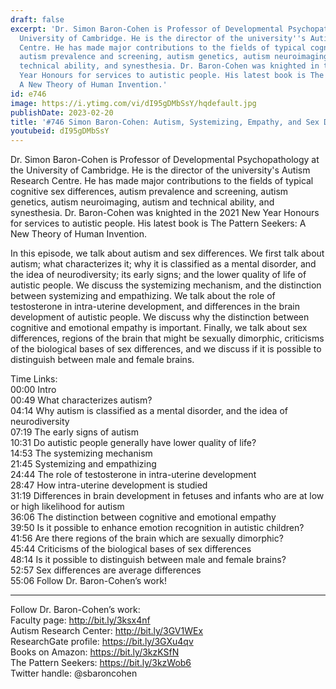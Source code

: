 ```yaml
---
draft: false
excerpt: 'Dr. Simon Baron-Cohen is Professor of Developmental Psychopathology at the
  University of Cambridge. He is the director of the university''s Autism Research
  Centre. He has made major contributions to the fields of typical cognitive sex differences,
  autism prevalence and screening, autism genetics, autism neuroimaging, autism and
  technical ability, and synesthesia. Dr. Baron-Cohen was knighted in the 2021 New
  Year Honours for services to autistic people. His latest book is The Pattern Seekers:
  A New Theory of Human Invention.'
id: e746
image: https://i.ytimg.com/vi/dI95gDMbSsY/hqdefault.jpg
publishDate: 2023-02-20
title: '#746 Simon Baron-Cohen: Autism, Systemizing, Empathy, and Sex Differences'
youtubeid: dI95gDMbSsY
---
```

Dr. Simon Baron-Cohen is Professor of Developmental Psychopathology at the University of Cambridge. He is the director of the university's Autism Research Centre. He has made major contributions to the fields of typical cognitive sex differences, autism prevalence and screening, autism genetics, autism neuroimaging, autism and technical ability, and synesthesia. Dr. Baron-Cohen was knighted in the 2021 New Year Honours for services to autistic people. His latest book is The Pattern Seekers: A New Theory of Human Invention.

In this episode, we talk about autism and sex differences. We first talk about autism; what characterizes it; why it is classified as a mental disorder, and the idea of neurodiversity; its early signs; and the lower quality of life of autistic people. We discuss the systemizing mechanism, and the distinction between systemizing and empathizing. We talk about the role of testosterone in intra-uterine development, and differences in the brain development of autistic people.  We discuss why the distinction between cognitive and emotional empathy is important. Finally, we talk about sex differences, regions of the brain that might be sexually dimorphic, criticisms of the biological bases of sex differences, and we discuss if it is possible to distinguish between male and female brains.

Time Links:  
00:00 Intro  
00:49  What characterizes autism?  
04:14  Why autism is classified as a mental disorder, and the idea of neurodiversity  
07:19  The early signs of autism  
10:31  Do autistic people generally have lower quality of life?  
14:53  The systemizing mechanism  
21:45  Systemizing and empathizing  
24:44  The role of testosterone in intra-uterine development  
28:47  How intra-uterine development is studied  
31:19  Differences in brain development in fetuses and infants who are at low or high likelihood for autism  
36:06  The distinction between cognitive and emotional empathy  
39:50  Is it possible to enhance emotion recognition in autistic children?  
41:56  Are there regions of the brain which are sexually dimorphic?  
45:44  Criticisms of the biological bases of sex differences  
48:14  Is it possible to distinguish between male and female brains?  
52:57  Sex differences are average differences  
55:06  Follow Dr. Baron-Cohen’s work!

---

Follow Dr. Baron-Cohen’s work:  
Faculty page: http://bit.ly/3ksx4nf  
Autism Research Center: http://bit.ly/3GV1WEx  
ResearchGate profile: https://bit.ly/3GXu4qv  
Books on Amazon: https://bit.ly/3kzKSfN  
The Pattern Seekers: https://bit.ly/3kzWob6  
Twitter handle: @sbaroncohen
